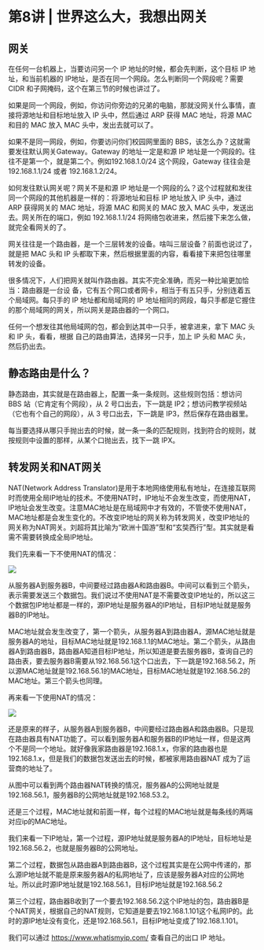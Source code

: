 # 第8讲 | 世界这么大，我想出网关

## 网关

在任何一台机器上，当要访问另一个 IP 地址的时候，都会先判断，这个目标 IP 地址，和当前机器的 IP地址，是否在同一个网段。怎么判断同一个网段呢？需要 CIDR 和子网掩码，这个在第三节的时候也讲过了。

如果是同一个网段，例如，你访问你旁边的兄弟的电脑，那就没网关什么事情，直接将源地址和目标地址放入 IP 头中，然后通过 ARP 获得 MAC 地址，将源 MAC 和目的 MAC 放入 MAC 头中，发出去就可以了。

如果不是同一网段，例如，你要访问你们校园网里面的 BBS，该怎么办？这就需要发往默认网关Gateway。Gateway 的地址一定是和源 IP 地址是一个网段的。往往不是第一个，就是第二个。例如192.168.1.0/24 这个网段，Gateway 往往会是 192.168.1.1/24 或者 192.168.1.2/24。

如何发往默认网关呢？网关不是和源 IP 地址是一个网段的么？这个过程就和发往同一个网段的其他机器是一样的：将源地址和目标 IP 地址放入 IP 头中，通过 ARP 获得网关的 MAC 地址，将源 MAC 和网关的 MAC 放入 MAC 头中，发送出去。网关所在的端口，例如 192.168.1.1/24 将网络包收进来，然后接下来怎么做，就完全看网关的了。

网关往往是一个路由器，是一个三层转发的设备。啥叫三层设备？前面也说过了，就是把 MAC 头和 IP
头都取下来，然后根据里面的内容，看看接下来把包往哪里转发的设备。

很多情况下，人们把网关就叫作路由器。其实不完全准确，而另一种比喻更加恰当：路由器是一台设
备，它有五个网口或者网卡，相当于有五只手，分别连着五个局域网。每只手的 IP 地址都和局域网的 IP
地址相同的网段，每只手都是它握住的那个局域网的网关，所以网关是路由器的一个网口。

任何一个想发往其他局域网的包，都会到达其中一只手，被拿进来，拿下 MAC 头和 IP 头，看看，根据
自己的路由算法，选择另一只手，加上 IP 头和 MAC 头，然后扔出去。

## 静态路由是什么？

静态路由，其实就是在路由器上，配置一条一条规则。这些规则包括：想访问 BBS 站（它肯定有个网段），从 2 号口出去，下一跳是 IP2；想访问教学视频站（它也有个自己的网段），从 3 号口出去，下一跳是 IP3，然后保存在路由器里。

每当要选择从哪只手抛出去的时候，就一条一条的匹配规则，找到符合的规则，就按规则中设置的那样，从某个口抛出去，找下一跳 IPX。

## 转发网关和NAT网关

NAT(Network Address Translator)是用于本地网络使用私有地址，在连接互联网时而使用全局IP地址的技术。不使用NAT时，IP地址不会发生改变，而使用NAT，IP地址会发生改变。注意MAC地址是在局域网中才有效的，不管使不使用NAT，MAC地址都是会发生变化的。不改变IP地址的网关称为转发网关，改变IP地址的网关称为NAT网关。刘超将其比喻为“欧洲十国游”型和“玄奘西行”型。其实就是看需不需要转换成全局IP地址。

我们先来看一下不使用NAT的情况：

![](H:\Adata\gitHubWorkspace\interviewQuestion\计算机网络与数据通信\趣谈网络协议\图片\欧洲十国.png)

从服务器A到服务器B，中间要经过路由器A和路由器B。中间可以看到三个箭头，表示需要发送三个数据包。我们说过不使用NAT是不需要改变IP地址的，所以这三个数据包IP地址都是一样的，源IP地址是服务器A的IP地址，目标IP地址就是服务器B的IP地址。

MAC地址就会发生改变了，第一个箭头，从服务器A到路由器A，源MAC地址就是服务器A的地址，目标MAC地址就是192.168.1.1的MAC地址。第二个箭头，从路由器A到路由器B，路由器A知道目标IP地址，所以知道是要去服务器B，查询自己的路由表，要去服务器B需要从192.168.56.1这个口出去，下一跳是192.168.56.2，所以源MAC地址就是192.168.56.1的MAC地址，目标MAC地址就是192.168.56.2的MAC地址。第三个箭头也同理。

再来看一下使用NAT的情况：

![](H:\Adata\gitHubWorkspace\interviewQuestion\计算机网络与数据通信\趣谈网络协议\图片\玄奘西游.png)

还是原来的样子，从服务器A到服务器B，中间要经过路由器A和路由器B。只是现在路由器具有NAT功能了。可以看到服务器A和服务器B的IP地址一样，但是这两个不是同一个地址。就好像我家路由器是192.168.1.x，你家的路由器也是192.168.1.x，但是我们的数据包发送出去的时候，都被家用路由器NAT 成为了运营商的地址了。

从图中可以看到两个路由器NAT转换的情况，服务器A的公网地址就是192.168.56.1，服务器B的公网地址就是192.168.53.2。

还是三个过程，MAC地址就和前面一样，每个过程的MAC地址就是每条线的两端对应ip的MAC地址。

我们来看一下IP地址，第一个过程，源IP地址就是服务器A的IP地址，目标地址是192.168.56.2，也就是服务器B的公网地址。

第二个过程，数据包从路由器A到路由器B，这个过程其实是在公网中传递的，那么源IP地址就不能是原来服务器A的私网地址了，应该是服务器A对应的公网地址。所以此时源IP地址就是192.168.56.1，目标IP地址就是192.168.56.2

第三个过程，路由器B收到了一个要去192.168.56.2这个IP地址的包，路由器B是个NAT网关，根据自己的NAT规则，它知道是要去192.168.1.101这个私网IP的。此时的源IP地址没有变化，还是192.168.56.1，目标IP地址变成了192.168.1.101。

我们可以通过 https://www.whatismyip.com/ 查看自己的出口 IP 地址。